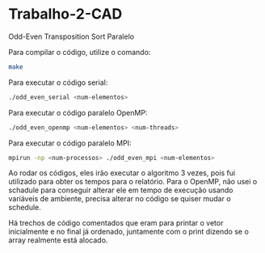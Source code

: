 # Trabalho-2-CAD
Odd-Even Transposition Sort Paralelo

Para compilar o código, utilize o comando:
```bash
make
```

Para executar o código serial:
```bash
./odd_even_serial <num-elementos>
```

Para executar o código paralelo OpenMP:
```bash
./odd_even_openmp <num-elementos> <num-threads>
```

Para executar o código paralelo MPI:
```bash
mpirun -np <num-processos> ./odd_even_mpi <num-elementos>
```

Ao rodar os códigos, eles irão executar o algoritmo 3 vezes, pois fui utilizado para obter os tempos para o relatório. Para o OpenMP, não usei o schadule para conseguir alterar ele em tempo de execução usando variáveis de ambiente, precisa alterar no código se quiser mudar o schedule.

Há trechos de código comentados que eram para printar o vetor inicialmente e no final já ordenado, juntamente com o print dizendo se o array realmente está alocado.